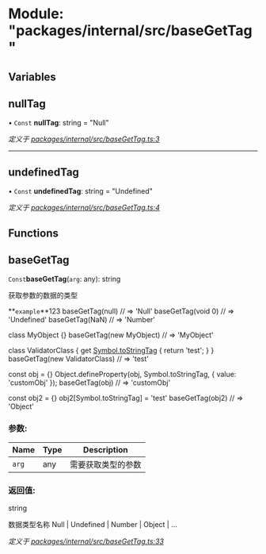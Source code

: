 # Module: "packages/internal/src/baseGetTag"

## Variables

## nullTag

• `Const` **nullTag**: string = "Null"

*定义于 [packages/internal/src/baseGetTag.ts:3](https://github.com/extend-js/extend/blob/3b1925b/packages/internal/src/baseGetTag.ts#L3)*

___

## undefinedTag

• `Const` **undefinedTag**: string = "Undefined"

*定义于 [packages/internal/src/baseGetTag.ts:4](https://github.com/extend-js/extend/blob/3b1925b/packages/internal/src/baseGetTag.ts#L4)*

## Functions

## baseGetTag

`Const`**baseGetTag**(`arg`: any): string

获取参数的数据的类型

**`example`**123 
 baseGetTag(null) // => 'Null'
 baseGetTag(void 0) // => 'Undefined'
 baseGetTag(NaN) // => 'Number'

 class MyObject {}
 baseGetTag(new MyObject) // => 'MyObject'

 class ValidatorClass {
   get [Symbol.toStringTag]() {
     return 'test';
   }
 }
 baseGetTag(new ValidatorClass) // => 'test'

 const obj = {}
 Object.defineProperty(obj, Symbol.toStringTag, { value: 'customObj' });
 baseGetTag(obj) // => 'customObj'

 const obj2 = {}
 obj2[Symbol.toStringTag] = 'test'
 baseGetTag(obj2) // => 'Object'

### 参数:

Name | Type | Description |
------ | ------ | ------ |
`arg` | any | 需要获取类型的参数 |

### 返回值:

string

数据类型名称 Null | Undefined | Number | Object | ...

*定义于 [packages/internal/src/baseGetTag.ts:33](https://github.com/extend-js/extend/blob/3b1925b/packages/internal/src/baseGetTag.ts#L33)*
